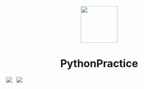 <div align=center><img src="https://ftp.bmp.ovh/imgs/2020/08/46341119c90d5ae8.png" width="100px" heigth = "80%"></div>
<h1 style="text-align:center">PythonPractice</h1>

 ![](https://img.shields.io/badge/Language-Python-yellow.svg)&nbsp;&nbsp;&nbsp;![](https://img.shields.io/badge/Author-Am0xil-blue.svg)  




